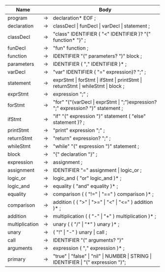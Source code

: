 | Name           |     | Body                                                                                                                        |
|----------------|-----|-----------------------------------------------------------------------------------------------------------------------------|
| program        | →   | declaration* EOF ;                                                                                                          |
| declaration    | →   | classDecl &#x7c; funDecl &#x7c; varDecl &#x7c; statement ;                                                                        |
| classDecl      | →   | "class" IDENTIFIER ( "<" IDENTIFIER )? "{" function* "}" ;                                                                  |
| funDecl        | →   | "fun" function ;                                                                                                            |
| function       | →   | IDENTIFIER "(" parameters? ")" block ;                                                                                      |
| parameters     | →   | IDENTIFIER ( "," IDENTIFIER )* ;                                                                                            |
| varDecl        | →   | "var" IDENTIFIER ( "=" expression)? ";" ;                                                                                   |
| statement      | →   | exprStmt &#x7c; forStmt &#x7c; ifStmt &#x7c; printStmt &#x7c; returnStmt &#x7c; whileStmt &#x7c; block ;                                |
| exprStmt       | →   | expression ";" ;                                                                                                            |
| forStmt        | →   | "for" "("(varDecl &#x7c; exprStmt &#x7c; ";")expression? ";" expression? ")" statement ;                         | 
| ifStmt         | →   | "if" "(" expression ")" statement ( "else" statement )? ;                                                                   |
| printStmt      | →   | "print" expression ";" ;                                                                                                    |
| returnStmt     | →   | "return" expression? ";" ;                                                                                                  |
| whileStmt      | →   | "while" "(" expression ")" statement ;                                                                                      |
| block          | →   | "{" declaration "}" ;                                                                                                       |
| expression     | →   | assignment ;                                                                                                                |
| assignment     | →   | IDENTIFIER "=" assignment &#x7c; logic_or ;                                                                       |
| logic_or       | →   | logic_and ( "or" logic_and )* ;                                                                                             |
| logic_and      | →   | equality ( "and" equality )* ;                                                                                              |
| equality       | →   | comparison ( ( "!=" &#x7c; "==" ) comparison )* ;                                                                           |
| comparison     | →   | addition ( ( ">" &#x7c; ">=" &#x7c; "<" &#x7c; "<=" ) addition )* ;                                                         |
| addition       | →   | multiplication ( ( "-" &#x7c; "+" ) multiplication )* ;                                                                     |
| multiplication | →   | unary ( ( "/" &#x7c; "\*" ) unary )\* ;                                                                                       |
| unary          | →   | ( "!" &#x7c; "-" ) unary &#x7c; call ;                                                                                         |
| call           | →   | IDENTIFIER "(" arguments? ")" | IDENTIFIER ;                                                                     |
| arguments      | →   | expression ( "," expression )* ;                                                                                            |
| primary        | →   | "true" &#x7c; "false" &#x7c; "nil" &#x7c; NUMBER &#x7c; STRING &#x7c; IDENTIFIER &#x7c; "(" expression ")"; |
